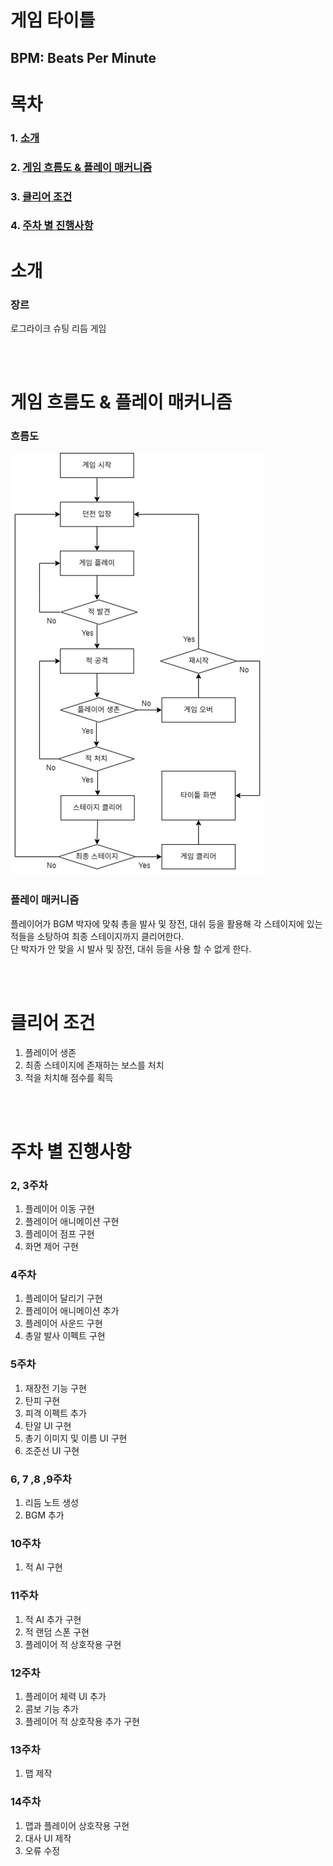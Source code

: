 # 게임 타이틀
## BPM: Beats Per Minute

# 목차
### 1. [소개](#소개)
### 2. [게임 흐름도 & 플레이 매커니즘](#게임-흐름도--플레이-매커니즘)
### 3. [클리어 조건](#클리어-조건)
### 4. [주차 별 진행사항](#주차-별-진행사항)

# 소개

### 장르

로그라이크 슈팅 리듬 게임

<br><br>

# 게임 흐름도 & 플레이 매커니즘

### 흐름도
  <img src="./흐름도.png">
  
### 플레이 매커니즘
  플레이어가 BGM 박자에 맞춰 총을 발사 및 장전, 대쉬 등을 활용해 각 스테이지에 있는 적들을 소탕하여 최종 스테이지까지 클리어한다. <br>
  단 박자가 안 맞을 시 발사 및 장전, 대쉬 등을 사용 할 수 없게 한다. <br>

<br><br>

# 클리어 조건

  1) 플레이어 생존 <br>
  2) 최종 스테이지에 존재하는 보스를 처치 <br>
  3) 적을 처치해 점수를 획득 <br>

<br><br>

# 주차 별 진행사항

### 2, 3주차

  1) 플레이어 이동 구현
  2) 플레이어 애니메이션 구현
  3) 플레이어 점프 구현
  4) 화면 제어 구현

### 4주차

  1) 플레이어 달리기 구현
  2) 플레이어 애니메이션 추가
  3) 플레이어 사운드 구현
  4) 총알 발사 이펙트 구현

### 5주차

  1) 재장전 기능 구현
  2) 탄피 구현
  3) 피격 이펙트 추가
  4) 탄알 UI 구현
  5) 총기 이미지 및 이름 UI 구현
  6) 조준선 UI 구현

### 6, 7 ,8 ,9주차

  1) 리듬 노트 생성
  2) BGM 추가

### 10주차

  1) 적 AI 구현

### 11주차

  1) 적 AI 추가 구현
  2) 적 랜덤 스폰 구현
  3) 플레이어 적 상호작용 구현

### 12주차

  1) 플레이어 체력 UI 추가
  2) 콤보 기능 추가
  3) 플레이어 적 상호작용 추가 구현

### 13주차

  1) 맵 제작

### 14주차

  1) 맵과 플레이어 상호작용 구현
  2) 대사 UI 제작
  3) 오류 수정
